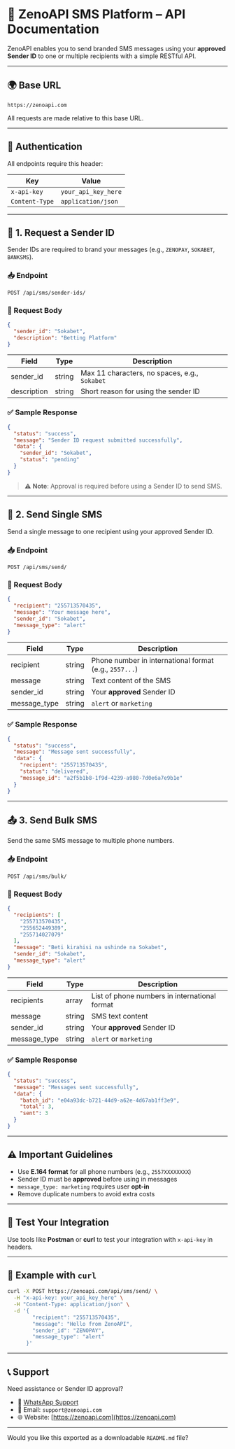 

# 📡 ZenoAPI SMS Platform – API Documentation

ZenoAPI enables you to send branded SMS messages using your **approved Sender ID** to one or multiple recipients with a simple RESTful API.

---

## 🌍 Base URL

```
https://zenoapi.com
```

All requests are made relative to this base URL.

---

## 🔐 Authentication

All endpoints require this header:

| Key            | Value               |
| -------------- | ------------------- |
| `x-api-key`    | `your_api_key_here` |
| `Content-Type` | `application/json`  |

---

## 🪪 1. Request a Sender ID

Sender IDs are required to brand your messages (e.g., `ZENOPAY`, `SOKABET`, `BANKSMS`).

### 📥 Endpoint

```
POST /api/sms/sender-ids/
```

### 📝 Request Body

```json
{
  "sender_id": "Sokabet",
  "description": "Betting Platform"
}
```

| Field       | Type   | Description                                   |
| ----------- | ------ | --------------------------------------------- |
| sender\_id  | string | Max 11 characters, no spaces, e.g., `Sokabet` |
| description | string | Short reason for using the sender ID          |

### ✅ Sample Response

```json
{
  "status": "success",
  "message": "Sender ID request submitted successfully",
  "data": {
    "sender_id": "Sokabet",
    "status": "pending"
  }
}
```

> ⚠️ **Note**: Approval is required before using a Sender ID to send SMS.

---

## 📩 2. Send Single SMS

Send a single message to one recipient using your approved Sender ID.

### 📥 Endpoint

```
POST /api/sms/send/
```

### 📝 Request Body

```json
{
  "recipient": "255713570435",
  "message": "Your message here",
  "sender_id": "Sokabet",
  "message_type": "alert"
}
```

| Field         | Type   | Description                                            |
| ------------- | ------ | ------------------------------------------------------ |
| recipient     | string | Phone number in international format (e.g., `2557...`) |
| message       | string | Text content of the SMS                                |
| sender\_id    | string | Your **approved** Sender ID                            |
| message\_type | string | `alert` or `marketing`                                 |

### ✅ Sample Response

```json
{
  "status": "success",
  "message": "Message sent successfully",
  "data": {
    "recipient": "255713570435",
    "status": "delivered",
    "message_id": "a2f5b1b8-1f9d-4239-a980-7d0e6a7e9b1e"
  }
}
```

---

## 📤 3. Send Bulk SMS

Send the same SMS message to multiple phone numbers.

### 📥 Endpoint

```
POST /api/sms/bulk/
```

### 📝 Request Body

```json
{
  "recipients": [
    "255713570435",
    "255652449389",
    "255714027079"
  ],
  "message": "Beti kirahisi na ushinde na Sokabet",
  "sender_id": "Sokabet",
  "message_type": "alert"
}
```

| Field         | Type   | Description                                   |
| ------------- | ------ | --------------------------------------------- |
| recipients    | array  | List of phone numbers in international format |
| message       | string | SMS text content                              |
| sender\_id    | string | Your **approved** Sender ID                   |
| message\_type | string | `alert` or `marketing`                        |

### ✅ Sample Response

```json
{
  "status": "success",
  "message": "Messages sent successfully",
  "data": {
    "batch_id": "e04a93dc-b721-44d9-a62e-4d67ab1ff3e9",
    "total": 3,
    "sent": 3
  }
}
```

---

## ⚠️ Important Guidelines

* Use **E.164 format** for all phone numbers (e.g., `2557XXXXXXXX`)
* Sender ID must be **approved** before using in messages
* `message_type: marketing` requires user **opt-in**
* Remove duplicate numbers to avoid extra costs

---

## 🧪 Test Your Integration

Use tools like **Postman** or **curl** to test your integration with `x-api-key` in headers.

---

## 🧰 Example with `curl`

```bash
curl -X POST https://zenoapi.com/api/sms/send/ \
  -H "x-api-key: your_api_key_here" \
  -H "Content-Type: application/json" \
  -d '{
        "recipient": "255713570435",
        "message": "Hello from ZenoAPI",
        "sender_id": "ZENOPAY",
        "message_type": "alert"
      }'
```

---

## 📞 Support

Need assistance or Sender ID approval?

* 📱 [WhatsApp Support](https://wa.me/255744223030)
* 📧 Email: `support@zenoapi.com`
* 🌐 Website: [https://zenoapi.com](https://zenoapi.com)

---

Would you like this exported as a downloadable `README.md` file?
